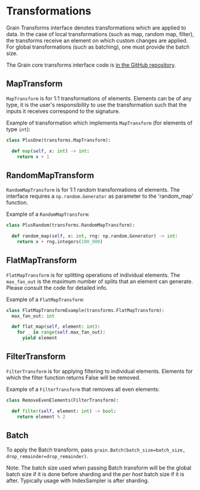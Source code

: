 # Transformations

Grain Transforms interface denotes transformations which are applied to data. In
the case of local transformations (such as map, random map, filter), the
transforms receive an element on which custom changes are applied. For global
transformations (such as batching), one must provide the batch size.

The Grain core transforms interface code is
[in the GitHub repository](https://github.com/google/grain/tree/main/grain/_src/core/transforms.py).

## MapTransform

`MapTransform` is for 1:1 transformations of elements. Elements can be of any
type, it is the user's responsibility to use the transformation such that the
inputs it receives correspond to the signature.

Example of transformation which implements `MapTransform` (for elements of type
`int`):

```python
class PlusOne(transforms.MapTransform):

  def map(self, x: int) -> int:
    return x + 1
```

## RandomMapTransform

`RandomMapTransform` is for 1:1 random transformations of elements. The interface
requires a `np.random.Generator` as parameter to the 'random_map' function.

Example of a `RandomMapTransform`:

```python
class PlusRandom(transforms.RandomMapTransform):

  def random_map(self, x: int, rng: np.random.Generator) -> int:
    return x + rng.integers(100_000)
```

## FlatMapTransform

`FlatMapTransform` is for splitting operations of individual elements. The
`max_fan_out` is the maximum number of splits that an element can generate.
Please consult the code for detailed info.

Example of a `FlatMapTransform`:

```python
class FlatMapTransformExample(transforms.FlatMapTransform):
  max_fan_out: int

  def flat_map(self, element: int):
    for _ in range(self.max_fan_out):
      yield element
```

## FilterTransform

`FilterTransform` is for applying filtering to individual elements. Elements for
which the filter function returns False will be removed.

Example of a `FilterTransform` that removes all even elements:

```python
class RemoveEvenElements(FilterTransform):

  def filter(self, element: int) -> bool:
    return element % 2
```

## Batch

To apply the Batch transform, pass `grain.Batch(batch_size=batch_size, drop_remainder=drop_remainder)`.

Note: The batch size used when passing Batch transform will be the global batch
size if it is done before sharding and the *per host* batch size if it is after.
Typically usage with IndexSampler is after sharding.
